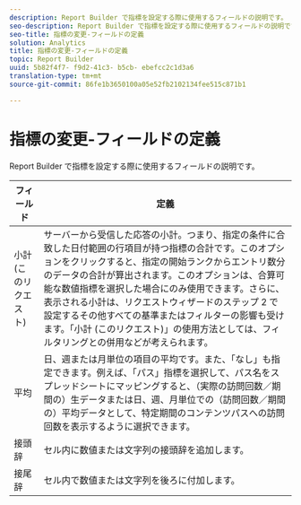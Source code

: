 ```yaml
---
description: Report Builder で指標を設定する際に使用するフィールドの説明です。
seo-description: Report Builder で指標を設定する際に使用するフィールドの説明です。
seo-title: 指標の変更-フィールドの定義
solution: Analytics
title: 指標の変更-フィールドの定義
topic: Report Builder
uuid: 5b82f4f7- f9d2-41c3- b5cb- ebefcc2c1d3a6
translation-type: tm+mt
source-git-commit: 86fe1b3650100a05e52fb2102134fee515c871b1

---
```



# 指標の変更-フィールドの定義

Report Builder で指標を設定する際に使用するフィールドの説明です。

| フィールド | 定義 |
|--- |--- |
| 小計 (このリクエスト) | サーバーから受信した応答の小計。つまり、指定の条件に合致した日付範囲の行項目が持つ指標の合計です。このオプションをクリックすると、指定の開始ランクからエントリ数分のデータの合計が算出されます。このオプションは、合算可能な数値指標を選択した場合にのみ使用できます。さらに、表示される小計は、リクエストウィザードのステップ 2 で設定するその他すべての基準またはフィルターの影響も受けます。「小計 (このリクエスト)」の使用方法としては、フィルタリングとの併用などが考えられます。 |
| 平均 | 日、週または月単位の項目の平均です。また、「なし」も指定できます。例えば、「パス」指標を選択して、パス名をスプレッドシートにマッピングすると、（実際の訪問回数／期間の）生データまたは日、週、月単位での（訪問回数／期間の）平均データとして、特定期間のコンテンツパスへの訪問回数を表示するように選択できます。 |
| 接頭辞 | セル内に数値または文字列の接頭辞を追加します。 |
| 接尾辞 | セル内で数値または文字列を後ろに付加します。 |
